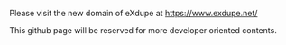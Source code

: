 Please visit the new domain of eXdupe at https://www.exdupe.net/

This github page will be reserved for more developer oriented contents.
